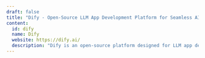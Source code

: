 ```yaml
---
draft: false
title: "Dify - Open-Source LLM App Development Platform for Seamless AI Integration"
content:
  id: dify
  name: Dify
  website: https://dify.ai/
  description: "Dify is an open-source platform designed for LLM app development. It offers a range of features to streamline the development of AI-powered chatbots, document generation, agent creation, and more."
---
```

